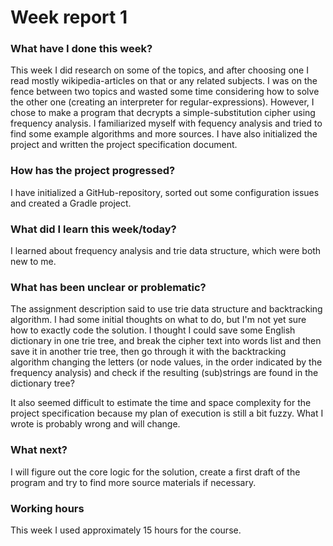 # Week report 1

### What have I done this week?
This week I did research on some of the topics, and after choosing one I read mostly wikipedia-articles on that or any related subjects. I was on the fence between two topics and wasted some time considering how to solve the other one (creating an interpreter for regular-expressions). However, I chose to make a program that decrypts a simple-substitution cipher using frequency analysis. I familiarized myself with fequency analysis and tried to find some example algorithms and more sources. I have also initialized the project and written the project specification document.

### How has the project progressed?
I have initialized a GitHub-repository, sorted out some configuration issues and created a Gradle project.

### What did I learn this week/today?
I learned about frequency analysis and trie data structure, which were both new to me.

### What has been unclear or problematic?
The assignment description said to use trie data structure and backtracking algorithm. I had some initial thoughts on what to do, but I'm not yet sure how to exactly code the solution. I thought I could save some English dictionary in one trie tree, and break the cipher text into words list and then save it in another trie tree, then go through it with the backtracking algorithm changing the letters (or node values, in the order indicated by the frequency analysis) and check if the resulting (sub)strings are found in the dictionary tree?

It also seemed difficult to estimate the time and space complexity for the project specification because my plan of execution is still a bit fuzzy. What I wrote is probably wrong and will change.

### What next?
I will figure out the core logic for the solution, create a first draft of the program and try to find more source materials if necessary.

### Working hours
This week I used approximately 15 hours for the course.
